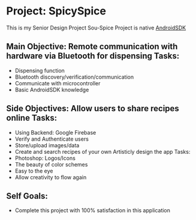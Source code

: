 # Project: SpicySpice 
This is my Senior Design Project Sou-Spice 
Project is native [AndroidSDK](https://developer.android.com/studio/index.html)


## Main Objective: Remote communication with hardware via Bluetooth for dispensing Tasks: 
*	Dispensing function 
*	Bluetooth discovery/verification/communication 
*	Communicate with microcontroller 
*	Basic AndroidSDK knowledge

## Side Objectives: Allow users to share recipes online Tasks: 
*	Using Backend: Google Firebase 
*	Verify and Authenticate users 
*	Store/upload images/data 
*	Create and search recipes of your own
Artisticly design the app Tasks: 
*	Photoshop: Logos/Icons 
*	The beauty of color schemes 
*	Easy to the eye 
*	Allow creativity to flow again

## Self Goals:
*	Complete this project with 100% satisfaction in this application

